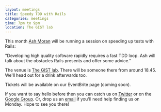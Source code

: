 ```yaml
---
layout: meetings
title: Speedy TDD with Rails
categories: meetings
time: 7pm to 9pm
location: The GIST lab
---
```



This month [Ash Moran](http://www.patchspace.co.uk/) will be running a session on speeding up tests with Rails:

"Developing high quality software rapidly requires a fast TDD loop. Ash will talk about the obstacles Rails presents and offer some advice."

The venue is [The GIST lab](http://thegisthub.net/). There will be
someone there from around 18.45. We'll head out for a drink afterwards
too.

Tickets will be available on our EventBrite page (coming soon).

If you want to say hello before then you can catch us on
[Twitter](http://twitter.com/ShRUGbot) or on the [Google
Group](http://groups.google.com/group/shrug-members). Or, drop us
an [email](mailto:shrug@jamesalmond.com) if you'll need help finding us
on Monday. Hope to see you there!

